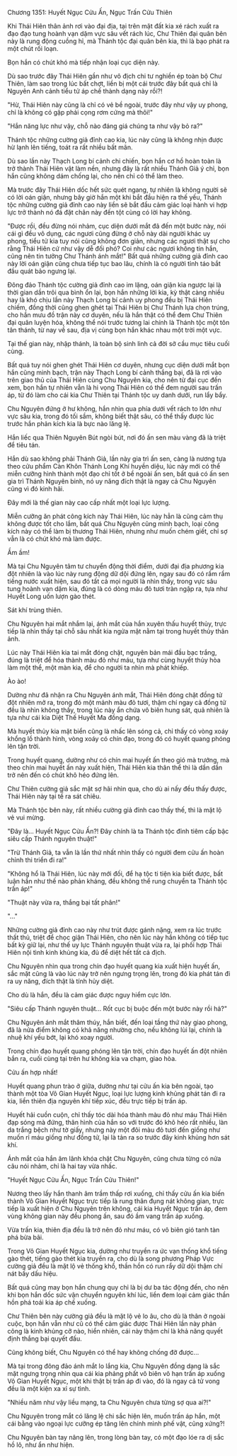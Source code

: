 




Chương 1351: Huyết Ngục Cửu Ấn, Ngục Trấn Cửu Thiên


Khi Thái Hiên thân ảnh rơi vào đại địa, tại trên mặt đất kia xé rách xuất ra đạo đạo tung hoành vạn dặm vực sâu vết rách lúc, Chư Thiên đại quân bên này là rung động cuồng hỉ, mà Thánh tộc đại quân bên kia, thì là bạo phát ra một chút rối loạn.

Bọn hắn có chút khó mà tiếp nhận loại cục diện này.

Dù sao trước đây Thái Hiên gần như vô địch chi tư nghiền ép toàn bộ Chư Thiên, làm sao trong lúc bất chợt, liền bị một cái trước đây bất quá chỉ là Nguyên Anh cảnh tiểu tử áp chế thành dạng này rồi?!

"Hừ, Thái Hiên này cũng là chỉ có vẻ bề ngoài, trước đây như vậy uy phong, chỉ là không có gặp phải cọng rơm cứng mà thôi!"

"Hắn năng lực như vậy, chỗ nào đáng giá chúng ta như vậy bỏ ra?"

Thánh tộc những cường giả đỉnh cao kia, lúc này cũng là không nhịn được hừ lạnh lên tiếng, toát ra rất nhiều bất mãn.

Dù sao lần này Thạch Long bí cảnh chi chiến, bọn hắn cơ hồ hoàn toàn là trở thành Thái Hiên vật làm nền, nhưng đây là rất nhiều Thánh Giả ý chỉ, bọn hắn cũng không dám chống lại, cho nên chỉ có thể làm theo.

Mà trước đây Thái Hiên dốc hết sức quét ngang, tự nhiên là không người sẽ có lời oán giận, nhưng bây giờ hắn một khi bắt đầu hiện ra thế yếu, Thánh tộc những cường giả đỉnh cao này liền sẽ bắt đầu cảm giác loại hành vi hợp lực trở thành nó đá đặt chân này đến tột cùng có lời hay không.

"Được rồi, đều đừng nói nhảm, cục diện dưới mắt đã đến một bước này, nói cái gì đều vô dụng, các ngươi cũng đừng ở chỗ này dài người khác uy phong, tiểu tử kia tuy nói cũng không đơn giản, nhưng các ngươi thật sự cho rằng Thái Hiên cứ như vậy dễ đối phó? Coi như các ngươi không tin hắn, cũng nên tin tưởng Chư Thánh ánh mắt!" Bất quá những cường giả đỉnh cao này lời oán giận cũng chưa tiếp tục bao lâu, chính là có người tỉnh táo bắt đầu quát bảo ngưng lại.

Đông đảo Thánh tộc cường giả đỉnh cao im lặng, oán giận kia ngược lại là thời gian dần trôi qua bình ổn lại, bọn hắn những lời kia, kỳ thật càng nhiều hay là khó chịu lần này Thạch Long bí cảnh uy phong đều bị Thái Hiên chiếm, đồng thời cũng ghen ghét tại Thái Hiên bị Chư Thánh lựa chọn trúng, cho hắn mưu đồ trận này cơ duyên, nếu là hắn thật có thể đem Chư Thiên đại quân luyện hóa, không thể nói trước tương lai chính là Thánh tộc một tôn tân thánh, từ nay về sau, địa vị cùng bọn hắn khác nhau một trời một vực.

Tại thế gian này, nhập thánh, là toàn bộ sinh linh cả đời sở cầu mục tiêu cuối cùng.

Bất quá tuy nói ghen ghét Thái Hiên cơ duyên, nhưng cục diện dưới mắt bọn hắn cũng minh bạch, trận này Thạch Long bí cảnh thắng bại, đã là rơi vào trên giao thủ của Thái Hiên cùng Chu Nguyên kia, cho nên từ đại cục đến xem, bọn hắn tự nhiên vẫn là hi vọng Thái Hiên có thể đem người sau trấn áp, từ đó làm cho cái kia Chư Thiên tại Thánh tộc uy danh dưới, run lẩy bẩy.

Chu Nguyên đứng ở hư không, hắn nhìn qua phía dưới vết rách to lớn như vực sâu kia, trong đó tối sầm, không biết thật sâu, có thể thấy được lúc trước hắn phản kích kia là bực nào lăng lệ.

Hắn liếc qua Thiên Nguyên Bút ngòi bút, nơi đó ấn sen màu vàng đã là triệt để tiêu tán.

Hắn dù sao không phải Thánh Giả, lần này gia trì ấn sen, càng là nương tựa theo cửu phẩm Càn Khôn Thánh Long Khí huyền diệu, lúc này mới có thể miễn cưỡng hình thành một đạo chỉ tốt ở bề ngoài ấn sen, bất quá có ấn sen gia trì Thánh Nguyên binh, nó uy năng đích thật là ngay cả Chu Nguyên cũng vì đó kinh hãi.

Đây mới là thế gian này cao cấp nhất một loại lực lượng.

Miễn cưỡng ăn phát công kích này Thái Hiên, lúc này hẳn là cũng cảm thụ không được tốt cho lắm, bất quá Chu Nguyên cũng minh bạch, loại công kích này có thể làm bị thương Thái Hiên, nhưng như muốn chém giết, chỉ sợ vẫn là có chút khó mà làm được.

Ầm ầm!

Mà tại Chu Nguyên tâm tư chuyển động thời điểm, dưới đại địa phương kia đột nhiên là vào lúc này rung động dữ dội đứng lên, ngay sau đó có rầm rầm tiếng nước xuất hiện, sau đó tất cả mọi người là nhìn thấy, trong vực sâu tung hoành vạn dặm kia, đúng là có dòng máu đỏ tươi tràn ngập ra, tựa như Huyết Long uốn lượn gào thét.

Sát khí trùng thiên.

Chu Nguyên hai mắt nhắm lại, ánh mắt của hắn xuyên thấu huyết thủy, trực tiếp là nhìn thấy tại chỗ sâu nhất kia ngửa mặt nằm tại trong huyết thủy thân ảnh.

Lúc này Thái Hiên kia tai mắt đóng chặt, nguyên bản mái đầu bạc trắng, đúng là triệt để hóa thành màu đỏ như máu, tựa như cùng huyết thủy hòa làm một thể, một màn kia, để cho người ta nhìn mà phát khiếp.

Ào ào!

Dường như đã nhận ra Chu Nguyên ánh mắt, Thái Hiên đóng chặt đồng tử đột nhiên mở ra, trong đó một mảnh màu đỏ tươi, thậm chí ngay cả đồng tử đều là nhìn không thấy, trong lúc này ẩn chứa vô biên hung sát, quả nhiên là tựa như cái kia Diệt Thế Huyết Ma đồng dạng.

Mà huyết thủy kia mặt biển cũng là nhấc lên sóng cả, chỉ thấy có vòng xoáy khổng lồ thành hình, vòng xoáy có chín đạo, trong đó có huyết quang phóng lên tận trời.

Trong huyết quang, dường như có chín mai huyết ấn theo gió mà trướng, mà theo chín mai huyết ấn này xuất hiện, Thái Hiên kia thân thể thì là dần dần trở nên đến có chút khô héo đứng lên.

Chư Thiên cường giả sắc mặt sợ hãi nhìn qua, cho dù ai nấy đều thấy được, Thái Hiên này tại tế ra sát chiêu.

Mà Thánh tộc bên này, rất nhiều cường giả đỉnh cao thấy thế, thì là mặt lộ vẻ vui mừng.

"Đây là... Huyết Ngục Cửu Ấn?! Đây chính là ta Thánh tộc đỉnh tiêm cấp bậc siêu cấp Thánh nguyên thuật!"

"Trừ Thánh Giả, ta vẫn là lần thứ nhất nhìn thấy có người đem cửu ấn hoàn chỉnh thi triển đi ra!"

"Không hổ là Thái Hiên, lúc này mới đối, để hạ tộc ti tiện kia biết được, bất luận hắn như thế nào phản kháng, đều không thể rung chuyển ta Thánh tộc trấn áp!"

"Thuật này vừa ra, thắng bại tất phân!"

"..."

Những cường giả đỉnh cao này như trút được gánh nặng, xem ra lúc trước thất thủ, triệt để chọc giận Thái Hiên, cho nên lúc này hắn không có tiếp tục bất kỳ giữ lại, như thế uy lực Thánh nguyên thuật vừa ra, lại phối hợp Thái Hiên nội tình kinh khủng kia, đủ để diệt hết tất cả địch.

Chu Nguyên nhìn qua trong chín đạo huyết quang kia xuất hiện huyết ấn, sắc mặt cũng là vào lúc này trở nên ngưng trọng lên, trong đó kia phát tán đi ra uy năng, đích thật là tính hủy diệt.

Cho dù là hắn, đều là cảm giác được nguy hiểm cực lớn.

"Siêu cấp Thánh nguyên thuật... Rốt cục bị buộc đến một bước này rồi hả?"

Chu Nguyên ánh mắt thâm thúy, hắn biết, đến loại tầng thứ này giao phong, đã là nửa điểm không có khả năng nhường cho, nếu không lùi lại, chính là nhuệ khí yếu bớt, lại khó xoay người.

Trong chín đạo huyết quang phóng lên tận trời, chín đạo huyết ấn đột nhiên bắn ra, cuối cùng tại trên hư không kia va chạm, giao hòa.

Cửu ấn hợp nhất!

Huyết quang phun trào ở giữa, dường như tại cửu ấn kia bên ngoài, tạo thành một tòa Vô Gian Huyết Ngục, loại lực lượng kinh khủng phát tán đi ra kia, liền thiên địa nguyên khí tiếp xúc, đều trực tiếp bị trấn áp.

Huyết hải cuồn cuộn, chỉ thấy tóc dài hóa thành màu đỏ như máu Thái Hiên đạp sóng mà đứng, thân hình của hắn so với trước đó khô héo rất nhiều, làn da trắng bệch như tờ giấy, nhưng này một đôi màu đỏ tươi đến giống như muốn rỉ máu giống như đồng tử, lại là tản ra so trước đây kinh khủng hơn sát khí.

Ánh mắt của hắn âm lãnh khóa chặt Chu Nguyên, cũng chưa từng có nửa câu nói nhảm, chỉ là hai tay vừa nhấc.

"Huyết Ngục Cửu Ấn, Ngục Trấn Cửu Thiên!"

Nương theo lấy hắn thanh âm trầm thấp rơi xuống, chỉ thấy cửu ấn kia biến thành Vô Gian Huyết Ngục trực tiếp là rung thân đụng nát không gian, trực tiếp là xuất hiện ở Chu Nguyên trên không, cái kia Huyết Ngục trấn áp, đem vùng không gian này đều phong ấn, sau đó ầm vang trấn áp xuống.

Vừa trấn kia, thiên địa đều là trở nên đỏ như máu, có vô biên gió tanh tàn phá bừa bãi.

Trong Vô Gian Huyết Ngục kia, dường như truyền ra ức vạn thống khổ tiếng gào thét, tiếng gào thét kia truyền ra, cho dù là song phương Pháp Vực cường giả đều là mặt lộ vẻ thống khổ, thần hồn có run rẩy dữ dội thậm chí nát bấy dấu hiệu.

Bất quá cũng may bọn hắn chung quy chỉ là bị dư ba tác động đến, cho nên khi bọn hắn dốc sức vận chuyển nguyên khí lúc, liền đem loại cảm giác thần hồn phá toái kia áp chế xuống.

Chư Thiên bên này cường giả đều là mặt lộ vẻ lo âu, cho dù là thân ở ngoài cuộc, bọn hắn vẫn như cũ có thể cảm giác được Thái Hiên lần này phản công là kinh khủng cỡ nào, hiển nhiên, cái này thậm chí là khả năng quyết định thắng bại quyết đấu.

Cũng không biết, Chu Nguyên có thể hay không chống đỡ được...

Mà tại trong đông đảo ánh mắt lo lắng kia, Chu Nguyên đồng dạng là sắc mặt ngưng trọng nhìn qua cái kia phảng phất vô biên vô hạn trấn áp xuống Vô Gian Huyết Ngục, một khi thật bị trấn áp đi vào, đó là ngay cả tử vong đều là một kiện xa xỉ sự tình.

"Nhiều năm như vậy liều mạng, ta Chu Nguyên chưa từng sợ qua ai?!"

Chu Nguyên trong mắt có lăng lệ chi sắc hiện lên, muốn trấn áp hắn, một cái bằng vào ngoại lực cưỡng ép tăng lên chính mình phế vật, cũng xứng?!

Chu Nguyên bàn tay nâng lên, trong lòng bàn tay, có một đạo lóe ra dị sắc hồ lô, như ẩn như hiện.




